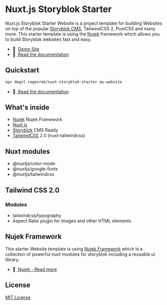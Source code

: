 # Nuxt.js Storyblok Starter

Nuxt.js Storyblok Starter Website is a project template for building Websites on top of the popular [Storyblok CMS](https://www.storyblok.com/), TailwindCSS 2, PostCSS and many more. This starter template is using the [Nujek](https://github.com/regenrek/nujek) framework which allows you to build Storyblok websites fast and easy.

- 🎲 &nbsp;[Demo Site](https://nuxt-storyblok-starter-zeta.vercel.app/)
- 📖 [&nbsp;Read the documentation](https://nuxt-storyblok-starter-docs.vercel.app/)

## Quickstart

```bash
npx degit regenrek/nuxt-storyblok-starter my-website
```

- 📖 [&nbsp;Read the documentation](https://nujek-docs.vercel.app/Installation/install-starter)

## What's inside

* [Nujek](https://nujek-docs.vercel.app/) Nujek Framework
* [Nuxt.js](https://nuxtjs.org/)
* [Storyblok](https://www.storyblok.com/) CMS Ready
* [TailwindCSS](https://tailwindcss.com/) 2.0 (nuxt-tailwindcss)

## Nuxt modules

* @nuxtjs/color-mode
* @nuxtjs/google-fonts
* @nuxtjs/tailwindcss

## Tailwind CSS 2.0

### Modules

* tailwindcss/typography
* Aspect Ratio plugin for images and other HTML elements

## Nujek Framework

This starter Website template is using [Nujek Framework](https://nujek-docs.vercel.app/) which is a collection of powerful nuxt modules for storyblok including a reusable ui library.

- 📖 [&nbsp;Nujek - Read more](https://nujek-docs.vercel.app/)

## License

[MIT License](./LICENSE)



